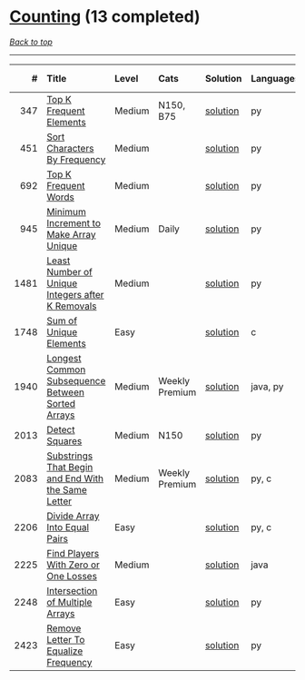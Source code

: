 # [Counting](<https://leetcode.com/tag/Counting/>) (13 completed)

*[Back to top](<../../README.md>)*

------

|    # | Title                                                                                                                                    | Level   | Cats           | Solution                                                                      | Languages   | Date Complete   |
|-----:|:-----------------------------------------------------------------------------------------------------------------------------------------|:--------|:---------------|:------------------------------------------------------------------------------|:------------|:----------------|
|  347 | [Top K Frequent Elements](<https://leetcode.com/problems/top-k-frequent-elements>)                                                       | Medium  | N150, B75      | [solution](<../_347. Top K Frequent Elements.md>)                             | py          | Jun 12, 2024    |
|  451 | [Sort Characters By Frequency](<https://leetcode.com/problems/sort-characters-by-frequency>)                                             | Medium  |                | [solution](<../_451. Sort Characters By Frequency.md>)                        | py          | Jun 17, 2024    |
|  692 | [Top K Frequent Words](<https://leetcode.com/problems/top-k-frequent-words>)                                                             | Medium  |                | [solution](<../_692. Top K Frequent Words.md>)                                | py          | Jun 08, 2024    |
|  945 | [Minimum Increment to Make Array Unique](<https://leetcode.com/problems/minimum-increment-to-make-array-unique>)                         | Medium  | Daily          | [solution](<../_945. Minimum Increment to Make Array Unique.md>)              | py          | Jun 13, 2024    |
| 1481 | [Least Number of Unique Integers after K Removals](<https://leetcode.com/problems/least-number-of-unique-integers-after-k-removals>)     | Medium  |                | [solution](<../_1481. Least Number of Unique Integers after K Removals.md>)   | py          | Jun 15, 2024    |
| 1748 | [Sum of Unique Elements](<https://leetcode.com/problems/sum-of-unique-elements>)                                                         | Easy    |                | [solution](<../_1748. Sum of Unique Elements.md>)                             | c           | Jun 06, 2024    |
| 1940 | [Longest Common Subsequence Between Sorted Arrays](<https://leetcode.com/problems/longest-common-subsequence-between-sorted-arrays>)     | Medium  | Weekly Premium | [solution](<../_1940. Longest Common Subsequence Between Sorted Arrays.md>)   | java, py    | Jun 01, 2024    |
| 2013 | [Detect Squares](<https://leetcode.com/problems/detect-squares>)                                                                         | Medium  | N150           | [solution](<../_2013. Detect Squares.md>)                                     | py          | Jun 28, 2024    |
| 2083 | [Substrings That Begin and End With the Same Letter](<https://leetcode.com/problems/substrings-that-begin-and-end-with-the-same-letter>) | Medium  | Weekly Premium | [solution](<../_2083. Substrings That Begin and End With the Same Letter.md>) | py, c       | Jun 10, 2024    |
| 2206 | [Divide Array Into Equal Pairs](<https://leetcode.com/problems/divide-array-into-equal-pairs>)                                           | Easy    |                | [solution](<../_2206. Divide Array Into Equal Pairs.md>)                      | py, c       | Jun 08, 2024    |
| 2225 | [Find Players With Zero or One Losses](<https://leetcode.com/problems/find-players-with-zero-or-one-losses>)                             | Medium  |                | [solution](<../_2225. Find Players With Zero or One Losses.md>)               | java        | Jun 24, 2024    |
| 2248 | [Intersection of Multiple Arrays](<https://leetcode.com/problems/intersection-of-multiple-arrays>)                                       | Easy    |                | [solution](<../_2248. Intersection of Multiple Arrays.md>)                    | py          | May 29, 2024    |
| 2423 | [Remove Letter To Equalize Frequency](<https://leetcode.com/problems/remove-letter-to-equalize-frequency>)                               | Easy    |                | [solution](<../_2423. Remove Letter To Equalize Frequency.md>)                | py          | Jun 16, 2024    |